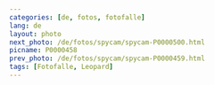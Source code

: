 ```yaml
---
categories: [de, fotos, fotofalle]
lang: de
layout: photo
next_photo: /de/fotos/spycam/spycam-P0000500.html
picname: P0000458
prev_photo: /de/fotos/spycam/spycam-P0000459.html
tags: [Fotofalle, Leopard]
---
```


